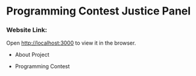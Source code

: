 # Programming Contest Justice Panel

### Website Link:
Open [http://localhost:3000](http://localhost:3000) to view it in the browser.

* About Project
- Programming Contest
